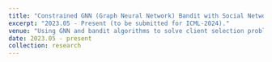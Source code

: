 ```yaml
---
title: "Constrained GNN (Graph Neural Network) Bandit with Social Network"
excerpt: "2023.05 - Present (to be submitted for ICML-2024)."
venue: "Using GNN and bandit algorithms to solve client selection problem with graph structures, and considering operational constraints like budget and fairness."
date: 2023.05 - present
collection: research
---
```

<!--
**Key words:** Bandits Algorithm, GNN (Graph Neural Network), Constrained Setting, Social Network.

My main work in this project are:

* Design a **constrained** GNN (Graph Neural Network) bandit algorithm with social network.
* Design a GNN (Graph Neural Network) bandit algorithm with **dependent arms** applied in social network.
-->
